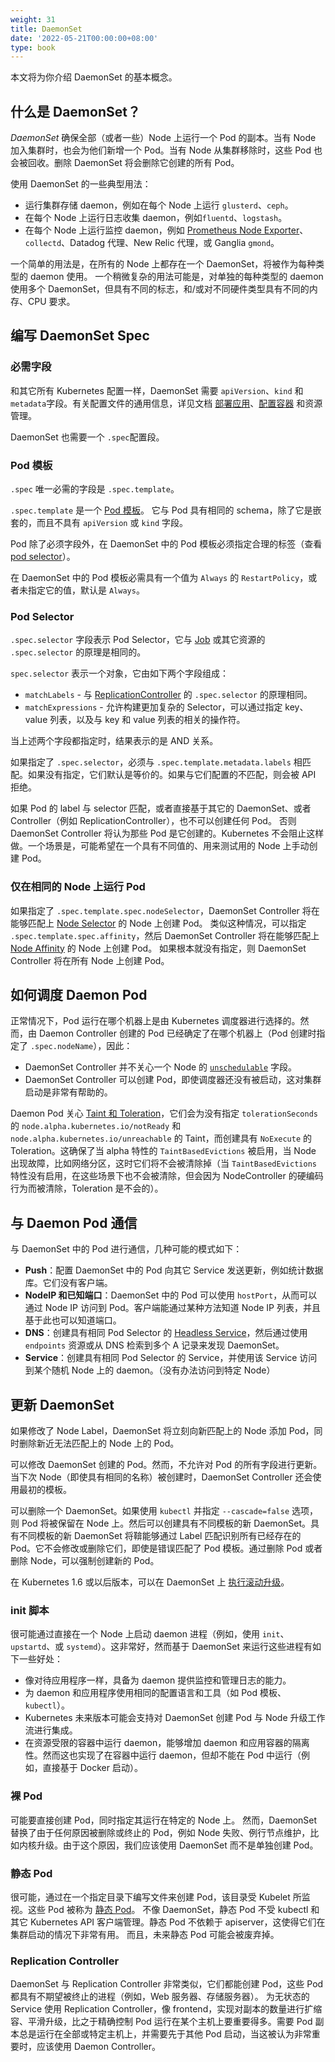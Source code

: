 ```yaml
---
weight: 31
title: DaemonSet
date: '2022-05-21T00:00:00+08:00'
type: book
---
```


本文将为你介绍 DaemonSet 的基本概念。

## 什么是 DaemonSet？

 _DaemonSet_ 确保全部（或者一些）Node 上运行一个 Pod 的副本。当有 Node 加入集群时，也会为他们新增一个 Pod。当有 Node 从集群移除时，这些 Pod 也会被回收。删除 DaemonSet 将会删除它创建的所有 Pod。

使用 DaemonSet 的一些典型用法：

- 运行集群存储 daemon，例如在每个 Node 上运行 `glusterd`、`ceph`。
- 在每个 Node 上运行日志收集 daemon，例如`fluentd`、`logstash`。
- 在每个 Node 上运行监控 daemon，例如 [Prometheus Node Exporter](https://github.com/prometheus/node_exporter)、`collectd`、Datadog 代理、New Relic 代理，或 Ganglia `gmond`。

一个简单的用法是，在所有的 Node 上都存在一个 DaemonSet，将被作为每种类型的 daemon 使用。
一个稍微复杂的用法可能是，对单独的每种类型的 daemon 使用多个 DaemonSet，但具有不同的标志，和/或对不同硬件类型具有不同的内存、CPU 要求。

## 编写 DaemonSet Spec

### 必需字段

和其它所有 Kubernetes 配置一样，DaemonSet 需要 `apiVersion`、`kind` 和 `metadata`字段。有关配置文件的通用信息，详见文档 [部署应用](https://kubernetes.io/docs/user-guide/deploying-applications/)、[配置容器](https://kubernetes.io/docs/user-guide/configuring-containers/) 和资源管理。

DaemonSet 也需要一个 `.spec`配置段。

### Pod 模板

`.spec` 唯一必需的字段是 `.spec.template`。

`.spec.template` 是一个 [Pod 模板](https://kubernetes.io/docs/user-guide/replication-controller/#pod-template)。
它与 Pod 具有相同的 schema，除了它是嵌套的，而且不具有 `apiVersion` 或 `kind` 字段。

Pod 除了必须字段外，在 DaemonSet 中的 Pod 模板必须指定合理的标签（查看 [pod selector](#pod-selector)）。

在 DaemonSet 中的 Pod 模板必需具有一个值为 `Always` 的 `RestartPolicy`，或者未指定它的值，默认是 `Always`。

### Pod Selector

`.spec.selector` 字段表示 Pod Selector，它与 [Job](https://kubernetes.io/docs/concepts/jobs/run-to-completion-finite-workloads/) 或其它资源的 `.spec.selector` 的原理是相同的。

`spec.selector` 表示一个对象，它由如下两个字段组成：

* `matchLabels` - 与 [ReplicationController](https://kubernetes.io/docs/concepts/workloads/controllers/replicationcontroller/) 的 `.spec.selector` 的原理相同。
* `matchExpressions` - 允许构建更加复杂的 Selector，可以通过指定 key、value 列表，以及与 key 和 value 列表的相关的操作符。

当上述两个字段都指定时，结果表示的是 AND 关系。

如果指定了 `.spec.selector`，必须与 `.spec.template.metadata.labels` 相匹配。如果没有指定，它们默认是等价的。如果与它们配置的不匹配，则会被 API 拒绝。

如果 Pod 的 label 与 selector 匹配，或者直接基于其它的 DaemonSet、或者 Controller（例如 ReplicationController），也不可以创建任何 Pod。
否则 DaemonSet Controller 将认为那些 Pod 是它创建的。Kubernetes 不会阻止这样做。一个场景是，可能希望在一个具有不同值的、用来测试用的 Node 上手动创建 Pod。

### 仅在相同的 Node 上运行 Pod

如果指定了 `.spec.template.spec.nodeSelector`，DaemonSet Controller 将在能够匹配上 [Node Selector](https://kubernetes.io/docs/concepts/configuration/assign-pod-node/) 的 Node 上创建 Pod。
类似这种情况，可以指定 `.spec.template.spec.affinity`，然后 DaemonSet Controller 将在能够匹配上 [Node Affinity](https://kubernetes.io/docs/concepts/configuration/assign-pod-node/) 的 Node 上创建 Pod。
如果根本就没有指定，则 DaemonSet Controller 将在所有 Node 上创建 Pod。

## 如何调度 Daemon Pod

正常情况下，Pod 运行在哪个机器上是由 Kubernetes 调度器进行选择的。然而，由 Daemon Controller 创建的 Pod 已经确定了在哪个机器上（Pod 创建时指定了 `.spec.nodeName`），因此：

- DaemonSet Controller 并不关心一个 Node 的 [`unschedulable`](https://kubernetes.io/docs/admin/node/#manual-node-administration) 字段。
- DaemonSet Controller 可以创建 Pod，即使调度器还没有被启动，这对集群启动是非常有帮助的。

Daemon Pod 关心 [Taint 和 Toleration](https://kubernetes.io/docs/concepts/configuration/assign-pod-node/#taints-and-tolerations-beta-feature)，它们会为没有指定 `tolerationSeconds` 的 `node.alpha.kubernetes.io/notReady` 和 `node.alpha.kubernetes.io/unreachable` 的 Taint，而创建具有 `NoExecute` 的 Toleration。这确保了当 alpha 特性的 `TaintBasedEvictions` 被启用，当 Node 出现故障，比如网络分区，这时它们将不会被清除掉（当 `TaintBasedEvictions` 特性没有启用，在这些场景下也不会被清除，但会因为 NodeController 的硬编码行为而被清除，Toleration  是不会的）。

## 与 Daemon Pod 通信

与 DaemonSet 中的 Pod 进行通信，几种可能的模式如下：

- **Push**：配置 DaemonSet 中的 Pod 向其它 Service 发送更新，例如统计数据库。它们没有客户端。
- **NodeIP 和已知端口**：DaemonSet 中的 Pod 可以使用 `hostPort`，从而可以通过 Node IP 访问到 Pod。客户端能通过某种方法知道 Node IP 列表，并且基于此也可以知道端口。
- **DNS**：创建具有相同 Pod Selector 的 [Headless Service](https://kubernetes.io/docs/user-guide/services/#headless-services)，然后通过使用 `endpoints` 资源或从 DNS 检索到多个 A 记录来发现 DaemonSet。
- **Service**：创建具有相同 Pod Selector 的 Service，并使用该 Service 访问到某个随机 Node 上的 daemon。（没有办法访问到特定 Node）

## 更新 DaemonSet

如果修改了 Node Label，DaemonSet 将立刻向新匹配上的 Node 添加 Pod，同时删除新近无法匹配上的 Node 上的 Pod。

可以修改 DaemonSet 创建的 Pod。然而，不允许对 Pod 的所有字段进行更新。当下次 Node（即使具有相同的名称）被创建时，DaemonSet Controller 还会使用最初的模板。

可以删除一个 DaemonSet。如果使用 `kubectl` 并指定 `--cascade=false` 选项，则 Pod 将被保留在 Node 上。然后可以创建具有不同模板的新 DaemonSet。具有不同模板的新 DaemonSet 将鞥能够通过 Label 匹配识别所有已经存在的 Pod。它不会修改或删除它们，即使是错误匹配了 Pod 模板。通过删除 Pod 或者 删除 Node，可以强制创建新的 Pod。

在 Kubernetes 1.6 或以后版本，可以在 DaemonSet 上 [执行滚动升级](https://kubernetes.io/docs/tasks/manage-daemon/update-daemon-set/)。

### init 脚本

很可能通过直接在一个 Node 上启动 daemon 进程（例如，使用 `init`、`upstartd`、或 `systemd`）。这非常好，然而基于 DaemonSet 来运行这些进程有如下一些好处：

- 像对待应用程序一样，具备为 daemon 提供监控和管理日志的能力。
- 为 daemon 和应用程序使用相同的配置语言和工具（如 Pod 模板、`kubectl`）。
- Kubernetes 未来版本可能会支持对 DaemonSet 创建 Pod 与 Node 升级工作流进行集成。
- 在资源受限的容器中运行 daemon，能够增加 daemon 和应用容器的隔离性。然而这也实现了在容器中运行 daemon，但却不能在 Pod 中运行（例如，直接基于 Docker 启动）。

### 裸 Pod

可能要直接创建 Pod，同时指定其运行在特定的 Node 上。
然而，DaemonSet 替换了由于任何原因被删除或终止的 Pod，例如 Node 失败、例行节点维护，比如内核升级。由于这个原因，我们应该使用 DaemonSet 而不是单独创建 Pod。

### 静态 Pod

很可能，通过在一个指定目录下编写文件来创建 Pod，该目录受 Kubelet 所监视。这些 Pod 被称为 [静态 Pod](https://kubernetes.io/docs/concepts/cluster-administration/static-pod/)。
不像 DaemonSet，静态 Pod 不受 kubectl 和 其它 Kubernetes API 客户端管理。静态 Pod 不依赖于 apiserver，这使得它们在集群启动的情况下非常有用。
而且，未来静态 Pod 可能会被废弃掉。

### Replication Controller

DaemonSet 与 Replication Controller 非常类似，它们都能创建 Pod，这些 Pod 都具有不期望被终止的进程（例如，Web 服务器、存储服务器）。
为无状态的 Service 使用 Replication Controller，像 frontend，实现对副本的数量进行扩缩容、平滑升级，比之于精确控制 Pod 运行在某个主机上要重要得多。需要 Pod 副本总是运行在全部或特定主机上，并需要先于其他 Pod 启动，当这被认为非常重要时，应该使用 Daemon Controller。

